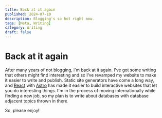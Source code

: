 ```yaml
---
title: Back at it again
published: 2024-07-10
description: Blogging's so hot right now.
tags: [Meta, Writing]
category: Writing
draft: false
---
```


# Back at it again

After many years of not blogging, I'm back at it again. I've got some writing that others might find interesting and so I've revamped my website to make it easier to write and publish. Static site generators have come a long way, and [React](https://react.dev) with [Astro](https://astro.build) has made it easier to build interactive websites that let you do interesting things. I'm in the process of moving internationally while finding a new job, so my plan is to write about databases with database adjacent topics thrown in there.

So, please enjoy!
